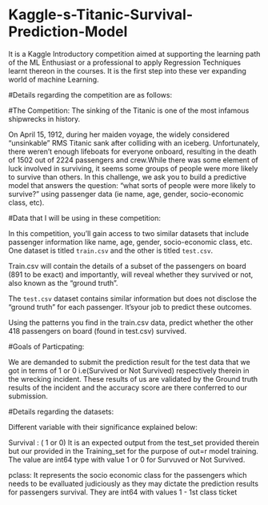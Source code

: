# Kaggle-s-Titanic-Survival-Prediction-Model
It is a Kaggle Introductory competition aimed at supporting the learning path of the ML Enthusiast or a professional to apply Regression 
Techniques learnt thereon in the courses. It is the first step into these ver expanding world of machine Learning.


#Details regarding the competition are as follows:

#The Competition:
The sinking of the Titanic is one of the most infamous shipwrecks in history.

On April 15, 1912, during her maiden voyage, the widely considered “unsinkable” RMS Titanic sank after colliding with an iceberg.
Unfortunately, there weren’t enough lifeboats for everyone onboard, resulting in the death of 1502 out of 2224 passengers and crew.While 
there was some element of luck involved in surviving, it seems some groups of people were more likely to survive than others. In this
challenge, we ask you to build a predictive model that answers the question: “what sorts of people were more likely to survive?” using 
passenger data (ie name, age, gender, socio-economic class, etc).

#Data that I will be using in these competition:

In this competition, you’ll gain access to two similar datasets that include passenger information like name, age, gender, socio-economic 
class, etc. One dataset is titled `train.csv` and the other is titled `test.csv`.

Train.csv will contain the details of a subset of the passengers on board (891 to be exact) and importantly, will reveal whether they 
survived or not, also known as the “ground truth”.

The `test.csv` dataset contains similar information but does not disclose the “ground truth” for each passenger. It’syour job to predict 
these outcomes.

Using the patterns you find in the train.csv data, predict whether the other 418 passengers on board (found in test.csv) survived.

#Goals of Particpating:

We are demanded to submit the prediction result for the test data that we got in terms of 1 or 0 i.e(Survived or Not Survived) respectively therein  in the wrecking incident. These results of us are validated by the Ground truth results of the incident and the accuracy score are 
there conferred to our submission.

#Details regarding the datasets:

Different variable with their significance explained below:

Survival : ( 1 or  0)
It is an expected output from the test_set provided therein but our provided in the Training_set for the purpose of out=r model training.
The value are int64 type with value 1 or 0 for Survuved or Not Survived.

pclass:
It represents the socio economic class for the passengers which needs to be evalluated judiciously as they may dictate the prediction results for passengers survival. 
They are int64 with values 1 - 1st class ticket






